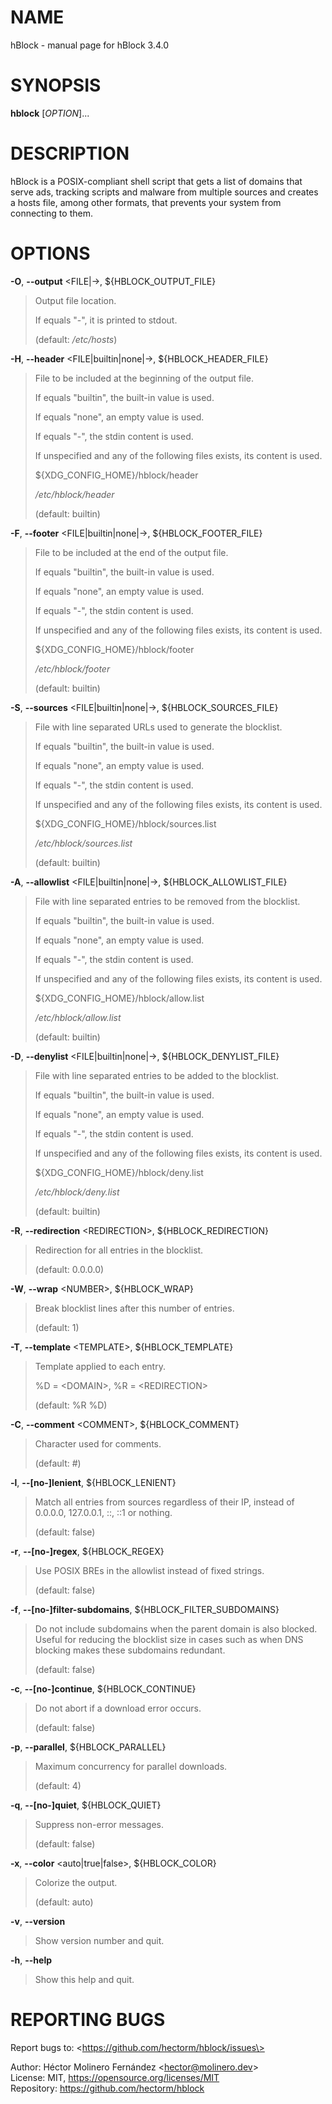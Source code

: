 # NAME

hBlock - manual page for hBlock 3.4.0

# SYNOPSIS

**hblock** \[*OPTION*\]...

# DESCRIPTION

hBlock is a POSIX-compliant shell script that gets a list of domains
that serve ads, tracking scripts and malware from multiple sources and
creates a hosts file, among other formats, that prevents your system
from connecting to them.

# OPTIONS

**-O**, **--output** \<FILE\|-\>, ${HBLOCK_OUTPUT_FILE}

> Output file location.
>
> If equals "-", it is printed to stdout.
>
> (default: */etc/hosts*)

**-H**, **--header** \<FILE\|builtin\|none\|-\>, ${HBLOCK_HEADER_FILE}

> File to be included at the beginning of the output file.
>
> If equals "builtin", the built-in value is used.
>
> If equals "none", an empty value is used.
>
> If equals "-", the stdin content is used.
>
> If unspecified and any of the following files exists, its content is
> used.
>
> ${XDG_CONFIG_HOME}/hblock/header
>
> */etc/hblock/header*
>
> (default: builtin)

**-F**, **--footer** \<FILE\|builtin\|none\|-\>, ${HBLOCK_FOOTER_FILE}

> File to be included at the end of the output file.
>
> If equals "builtin", the built-in value is used.
>
> If equals "none", an empty value is used.
>
> If equals "-", the stdin content is used.
>
> If unspecified and any of the following files exists, its content is
> used.
>
> ${XDG_CONFIG_HOME}/hblock/footer
>
> */etc/hblock/footer*
>
> (default: builtin)

**-S**, **--sources** \<FILE\|builtin\|none\|-\>, ${HBLOCK_SOURCES_FILE}

> File with line separated URLs used to generate the blocklist.
>
> If equals "builtin", the built-in value is used.
>
> If equals "none", an empty value is used.
>
> If equals "-", the stdin content is used.
>
> If unspecified and any of the following files exists, its content is
> used.
>
> ${XDG_CONFIG_HOME}/hblock/sources.list
>
> */etc/hblock/sources.list*
>
> (default: builtin)

**-A**, **--allowlist** \<FILE\|builtin\|none\|-\>,
${HBLOCK_ALLOWLIST_FILE}

> File with line separated entries to be removed from the blocklist.
>
> If equals "builtin", the built-in value is used.
>
> If equals "none", an empty value is used.
>
> If equals "-", the stdin content is used.
>
> If unspecified and any of the following files exists, its content is
> used.
>
> ${XDG_CONFIG_HOME}/hblock/allow.list
>
> */etc/hblock/allow.list*
>
> (default: builtin)

**-D**, **--denylist** \<FILE\|builtin\|none\|-\>,
${HBLOCK_DENYLIST_FILE}

> File with line separated entries to be added to the blocklist.
>
> If equals "builtin", the built-in value is used.
>
> If equals "none", an empty value is used.
>
> If equals "-", the stdin content is used.
>
> If unspecified and any of the following files exists, its content is
> used.
>
> ${XDG_CONFIG_HOME}/hblock/deny.list
>
> */etc/hblock/deny.list*
>
> (default: builtin)

**-R**, **--redirection** \<REDIRECTION\>, ${HBLOCK_REDIRECTION}

> Redirection for all entries in the blocklist.
>
> (default: 0.0.0.0)

**-W**, **--wrap** \<NUMBER\>, ${HBLOCK_WRAP}

> Break blocklist lines after this number of entries.
>
> (default: 1)

**-T**, **--template** \<TEMPLATE\>, ${HBLOCK_TEMPLATE}

> Template applied to each entry.
>
> %D = \<DOMAIN\>, %R = \<REDIRECTION\>
>
> (default: %R %D)

**-C**, **--comment** \<COMMENT\>, ${HBLOCK_COMMENT}

> Character used for comments.
>
> (default: \#)

**-l**, **--\[no-\]lenient**, ${HBLOCK_LENIENT}

> Match all entries from sources regardless of their IP, instead of
> 0.0.0.0, 127.0.0.1, ::, ::1 or nothing.
>
> (default: false)

**-r**, **--\[no-\]regex**, ${HBLOCK_REGEX}

> Use POSIX BREs in the allowlist instead of fixed strings.
>
> (default: false)

**-f**, **--\[no-\]filter-subdomains**, ${HBLOCK_FILTER_SUBDOMAINS}

> Do not include subdomains when the parent domain is also blocked.
> Useful for reducing the blocklist size in cases such as when DNS
> blocking makes these subdomains redundant.
>
> (default: false)

**-c**, **--\[no-\]continue**, ${HBLOCK_CONTINUE}

> Do not abort if a download error occurs.
>
> (default: false)

**-p**, **--parallel**, ${HBLOCK_PARALLEL}

> Maximum concurrency for parallel downloads.
>
> (default: 4)

**-q**, **--\[no-\]quiet**, ${HBLOCK_QUIET}

> Suppress non-error messages.
>
> (default: false)

**-x**, **--color** \<auto\|true\|false\>, ${HBLOCK_COLOR}

> Colorize the output.
>
> (default: auto)

**-v**, **--version**

> Show version number and quit.

**-h**, **--help**

> Show this help and quit.

# REPORTING BUGS

Report bugs to: \<https://github.com/hectorm/hblock/issues\>

  
Author: Héctor Molinero Fernández \<hector@molinero.dev\>  
License: MIT, https://opensource.org/licenses/MIT  
Repository: https://github.com/hectorm/hblock
